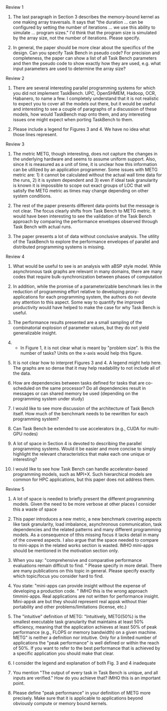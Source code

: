 Review 1

1. The last paragraph in Section 3 describes the memory-bound kernel as one making array traversals. It says that "the duration ... can be configured by setting the number of iterations ... we use this ability to simulate ... program sizes." I'd think that the program size is simulated by the array size, not the number of iterations. Please specify.

2. In general, the paper should be more clear about the specifics of the design. Can you specify Task Bench in pseudo code? For precision and completeness, the paper can show a list of all Task Bench parameters and then the pseudo code to show exactly how they are used, e.g. what input parameters are used to determine the array size?

Review 2

1. There are several interesting parallel programming systems for which you did not implement TaskBench. UPC, OpenSHMEM, Hadoop, OCR, Habanero, to name a few. I completely understand that it is not realistic to expect you to cover all the models out there, but it would be useful and interesting to see a couple of paragraphs of a discussion of these models, how would TaskBench map onto them, and any interesting issues one might expect when porting TaskBench to them.

2. Please include a legend for Figures 3 and 4. We have no idea what those lines represent.

Review 3

1. The metric METG, though interesting, does not capture the changes in the underlying hardware and seems to assume uniform support. Also, since it is measured as a unit of time, it is unclear how this information can be utilized by an application programmer. Some issues with METG metric are: 1) it cannot be calculated without the actual wall time data for the runs, 2) it is system dependent and 3) even if ideal task granularity is known it is impossible to scope out exact groups of LOC that will satisfy the METG metric as times may change depending on other system conditions.

2. The rest of the paper presents different data-points but the message is not clear. The focus clearly shifts from Task Bench to METG metric. It would have been interesting to see the validation of the Task Bench approach by comparing the performance envelopes observed through Task Bench with actual runs.

3. The paper presents a lot of data without conclusive analysis. The utility of the TaskBench to explore the performance envelopes of parallel and distributed programming systems is missing.

Review 4

1. What would be useful to see is an analysis with aBSP style model. While asynchronous task graphs are relevant in many domains, there are many codes that require bulk-synchronization between phases of computation

2. In addition, while the promise of a parameterizable benchmark lies in the reduction of programming effort relative to developing proxy-applications for each programming system, the authors do not devote any attention to this aspect. Some way to quantify the improved productivity would have helped to make the case for why Task Bench is useful.

3. The performance results presented are a small sampling of the combinatorial explosion of parameter values, but they do not yield generalizable insight.

4. - In Figure 1, it is not clear what is meant by "problem size". Is this the number of tasks? Units on the x-axis would help this figure.

5. It is not clear how to interpret Figures 3 and 4. A legend might help here. The graphs are so dense that it may help readability to not include all of the data.

6. How are dependencies between tasks defined for tasks that are co-scheduled on the same processor? Do all dependencies result in messages or can shared memory be used (depending on the programming system under study)

7. I would like to see more discussion of the architecture of Task Bench itself. How much of the benchmark needs to be rewritten for each programming system?

8. Can Task Bench be extended to use accelerators (e.g., CUDA for multi-GPU nodes)

9. A lot of space in Section 4 is devoted to describing the parallel programming systems. Would it be easier and more concise to simply highlight the relevant characteristics that make each one unique or interesting?

10. I would like to see how Task Bench can handle accelerator-based programming models, such as MPI+X. Such hierarchical models are common for HPC applications, but this paper does not address them.

Review 5

1. A lot of space is needed to briefly present the different programming models. Given the need to be more verbose at other places I consider this a waste of space

2. This paper introduces a new metric, a new benchmark covering aspects like task granularity, load imbalance, asynchronous communication, task dependencies and the related patterns and many different programming models. As a consequence of tthis missing focus it lacks detail in many of the covered aspects. I also argue that the space needed to compare to mini-apps in the related works section is wasted. IMHO mini-apps should be mentioned in the motivation section only. 

3. When you say: "comprehensive and comparative performance evaluations remain difficult to find. " Please specify in more detail. There are many publications on this topic in general. Please specify exactly which topic/focus you consider hard to find.

4. You state: "mini-apps can provide insight without the expense of developing a production code. " IMHO this is the wrong approach timmini-apps. Real applications are not written for performance insight. Mini-appsk are but they should represent real appsk without thier portability and other problems/limitations (license, etc.)

5. The "intuitive" definition of METG: "Intuitively, METG(50%) is the smallest executable task granularity that maintains at least 50% efficiency, meaning that the application achieves at least 50% of peak performance (e.g., FLOPS or memory bandwidth) on a given machine. METG" is neither a definition nor intuitive. Only for a limited number of applications the "peak performance" is well defined or within the reach of 50%. If you want to refer to the best performance that is achieved by a specific application you should make that clear.

6. I consider the legend and explanation of both Fig. 3 and 4 inadequate

7. You mention "The output of every task in Task Bench is unique, and all inputs are verified." How do you achieve that? IMHO this is an important point.

8. Please define "peak performance" in your definition of METG more precisely. Make sure that it is applicable to applications beyond obviously compute or memory bound kernels.




